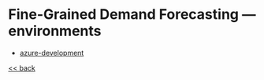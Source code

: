 # Fine-Grained Demand Forecasting — environments

- [azure-development](./azure-development)

[<< back](..)

